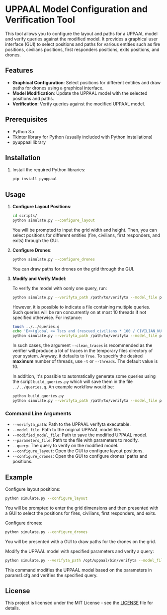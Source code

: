 # UPPAAL Model Configuration and Verification Tool

This tool allows you to configure the layout and paths for a UPPAAL model and verify queries against the modified model. It provides a graphical user interface (GUI) to select positions and paths for various entities such as fire positions, civilians positions, first responders positions, exits positions, and drones.

## Features

- **Graphical Configuration**: Select positions for different entities and draw paths for drones using a graphical interface.
- **Model Modification**: Update the UPPAAL model with the selected positions and paths.
- **Verification**: Verify queries against the modified UPPAAL model.

## Prerequisites

- Python 3.x
- Tkinter library for Python (usually included with Python installations)
- pyuppaal library

## Installation

1. Install the required Python libraries:
    ```sh
    pip install pyuppaal
    ```

## Usage

1. **Configure Layout Positions**:
    ```sh
    cd scripts/
    python simulate.py --configure_layout
    ```
    You will be prompted to input the grid width and height. Then, you can select positions for different entities (fire, civilians, first responders, and exits) through the GUI.

2. **Configure Drones**:
    ```sh
    python simulate.py --configure_drones
    ```
    You can draw paths for drones on the grid through the GUI.

3. **Modify and Verify Model**:

    To verify the model with oonly one query, run:

    ```sh
    python simulate.py --verifyta_path /path/to/verifyta --model_file path_to_model.xml --modified_model_file modified_model.xml --parameters_file params1.cfg --query 'E<>(global <= Tscs and (rescued_civilians * 100 / CIVILIAN_NUMBER >= N))'
    ```
    However, it is possible to indicate a file containing multiple queries. Such queries will be ran concurrently on at most 10 threads if not specified otherwise. For instance:
    ```sh
    touch ../../queries.q
    echo 'E<>(global <= Tscs and (rescued_civilians * 100 / CIVILIAN_NUMBER >= N))' >> queries.q
    python simulate.py --verifyta_path /path/to/verifyta --model_file path_to_model.xml --modified_model_file modified_model.xml --parameters_file params1.cfg --multiple_queries --queries_file_path ../../queries.q --clean_traces=True
    ```
    In such cases, the argument `--clean_traces` is recommended as the verifier will produce a lot of traces in the temporary files directory of your system. Anyway, it defaults to `True`. 
    To specify the desired __maximum__ number of threads, use `-t` or `--threads`. The default value is 10.

    In addition, it's possible to automatically generate some queries using the script `build_queries.py` which will save them in the file `../../queries.q`. An example workflow would be:

    ```sh
    python build_queries.py
    python simulate.py --verifyta_path /path/to/verifyta --model_file path_to_model.xml --modified_model_file modified_model.xml --parameters_file params1.cfg --multiple_queries --queries_file_path ../../queries.q --clean_traces=True -t 4
    ```

### Command Line Arguments

- `--verifyta_path`: Path to the UPPAAL verifyta executable.
- `--model_file`: Path to the original UPPAAL model file.
- `--modified_model_file`: Path to save the modified UPPAAL model.
- `--parameters_file`: Path to the file with parameters to modify.
- `--query`: The query to verify on the modified model.
- `--configure_layout`: Open the GUI to configure layout positions.
- `--configure_drones`: Open the GUI to configure drones' paths and positions.

## Example

Configure layout positions:
```sh
python simulate.py --configure_layout
```
You will be prompted to enter the grid dimensions and then presented with a GUI to select the positions for fires, civilians, first responders, and exits.

Configure drones:
```sh
python simulate.py --configure_drones
```
You will be presented with a GUI to draw paths for the drones on the grid.

Modify the UPPAAL model with specified parameters and verify a query:
```sh
python simulate.py --verifyta_path /opt/uppaal/bin/verifyta --model_file ../../FM_HW.xml --modified_model_file modified_model.xml --parameters_file params1.cfg --query 'E<>(global <= Tscs and (rescued_civilians * 100 / CIVILIAN_NUMBER >= N))'

```
This command modifies the UPPAAL model based on the parameters in params1.cfg and verifies the specified query.

## License

This project is licensed under the MIT License - see the [LICENSE](LICENSE) file for details.
